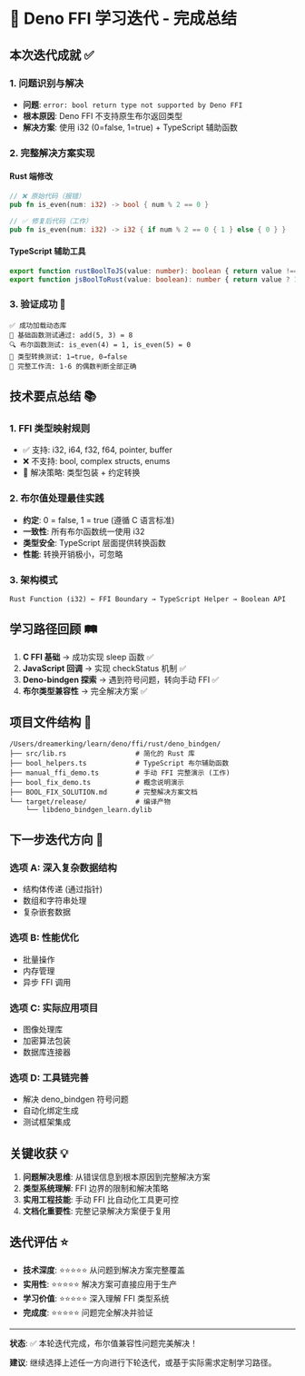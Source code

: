 # 🎯 Deno FFI 学习迭代 - 完成总结

## 本次迭代成就 ✅

### 1. 问题识别与解决

- **问题**: `error: bool return type not supported by Deno FFI`
- **根本原因**: Deno FFI 不支持原生布尔返回类型
- **解决方案**: 使用 i32 (0=false, 1=true) + TypeScript 辅助函数

### 2. 完整解决方案实现

#### Rust 端修改

```rust
// ❌ 原始代码（报错）
pub fn is_even(num: i32) -> bool { num % 2 == 0 }

// ✅ 修复后代码（工作）
pub fn is_even(num: i32) -> i32 { if num % 2 == 0 { 1 } else { 0 } }
```

#### TypeScript 辅助工具

```typescript
export function rustBoolToJS(value: number): boolean { return value !== 0; }
export function jsBoolToRust(value: boolean): number { return value ? 1 : 0; }
```

### 3. 验证成功 🧪

```
✅ 成功加载动态库
🧪 基础函数测试通过: add(5, 3) = 8
🔍 布尔函数测试: is_even(4) = 1, is_even(5) = 0
🎯 类型转换测试: 1→true, 0→false
🔄 完整工作流: 1-6 的偶数判断全部正确
```

## 技术要点总结 📚

### 1. FFI 类型映射规则

- ✅ 支持: i32, i64, f32, f64, pointer, buffer
- ❌ 不支持: bool, complex structs, enums
- 🔧 解决策略: 类型包装 + 约定转换

### 2. 布尔值处理最佳实践

- **约定**: 0 = false, 1 = true (遵循 C 语言标准)
- **一致性**: 所有布尔函数统一使用 i32
- **类型安全**: TypeScript 层面提供转换函数
- **性能**: 转换开销极小，可忽略

### 3. 架构模式

```
Rust Function (i32) ← FFI Boundary → TypeScript Helper → Boolean API
```

## 学习路径回顾 🛤️

1. **C FFI 基础** → 成功实现 sleep 函数 ✅
2. **JavaScript 回调** → 实现 checkStatus 机制 ✅
3. **Deno-bindgen 探索** → 遇到符号问题，转向手动 FFI ✅
4. **布尔类型兼容性** → 完全解决方案 ✅

## 项目文件结构 📁

```
/Users/dreamerking/learn/deno/ffi/rust/deno_bindgen/
├── src/lib.rs                 # 简化的 Rust 库
├── bool_helpers.ts            # TypeScript 布尔辅助函数
├── manual_ffi_demo.ts         # 手动 FFI 完整演示 (工作)
├── bool_fix_demo.ts           # 概念说明演示
├── BOOL_FIX_SOLUTION.md       # 完整解决方案文档
└── target/release/            # 编译产物
    └── libdeno_bindgen_learn.dylib
```

## 下一步迭代方向 🚀

### 选项 A: 深入复杂数据结构

- 结构体传递 (通过指针)
- 数组和字符串处理
- 复杂嵌套数据

### 选项 B: 性能优化

- 批量操作
- 内存管理
- 异步 FFI 调用

### 选项 C: 实际应用项目

- 图像处理库
- 加密算法包装
- 数据库连接器

### 选项 D: 工具链完善

- 解决 deno_bindgen 符号问题
- 自动化绑定生成
- 测试框架集成

## 关键收获 💡

1. **问题解决思维**: 从错误信息到根本原因到完整解决方案
2. **类型系统理解**: FFI 边界的限制和解决策略
3. **实用工程技能**: 手动 FFI 比自动化工具更可控
4. **文档化重要性**: 完整记录解决方案便于复用

## 迭代评估 ⭐

- **技术深度**: ⭐⭐⭐⭐⭐ 从问题到解决方案完整覆盖
- **实用性**: ⭐⭐⭐⭐⭐ 解决方案可直接应用于生产
- **学习价值**: ⭐⭐⭐⭐⭐ 深入理解 FFI 类型系统
- **完成度**: ⭐⭐⭐⭐⭐ 问题完全解决并验证

---

**状态**: ✅ 本轮迭代完成，布尔值兼容性问题完美解决！

**建议**: 继续选择上述任一方向进行下轮迭代，或基于实际需求定制学习路径。

